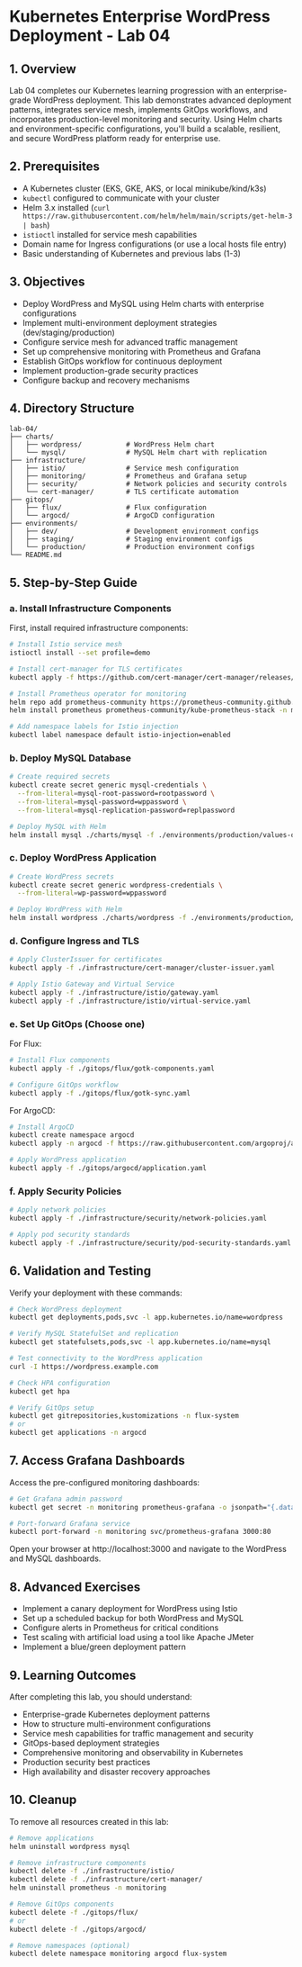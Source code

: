 # Kubernetes Enterprise WordPress Deployment - Lab 04

## 1. Overview

Lab 04 completes our Kubernetes learning progression with an enterprise-grade WordPress deployment. This lab demonstrates advanced deployment patterns, integrates service mesh, implements GitOps workflows, and incorporates production-level monitoring and security. Using Helm charts and environment-specific configurations, you'll build a scalable, resilient, and secure WordPress platform ready for enterprise use.

## 2. Prerequisites

- A Kubernetes cluster (EKS, GKE, AKS, or local minikube/kind/k3s)
- `kubectl` configured to communicate with your cluster
- Helm 3.x installed (`curl https://raw.githubusercontent.com/helm/helm/main/scripts/get-helm-3 | bash`)
- `istioctl` installed for service mesh capabilities
- Domain name for Ingress configurations (or use a local hosts file entry)
- Basic understanding of Kubernetes and previous labs (1-3)

## 3. Objectives

- Deploy WordPress and MySQL using Helm charts with enterprise configurations
- Implement multi-environment deployment strategies (dev/staging/production)
- Configure service mesh for advanced traffic management
- Set up comprehensive monitoring with Prometheus and Grafana
- Establish GitOps workflow for continuous deployment
- Implement production-grade security practices
- Configure backup and recovery mechanisms

## 4. Directory Structure

```
lab-04/
├── charts/
│   ├── wordpress/           # WordPress Helm chart
│   └── mysql/               # MySQL Helm chart with replication
├── infrastructure/
│   ├── istio/               # Service mesh configuration
│   ├── monitoring/          # Prometheus and Grafana setup
│   ├── security/            # Network policies and security controls
│   └── cert-manager/        # TLS certificate automation
├── gitops/
│   ├── flux/                # Flux configuration
│   └── argocd/              # ArgoCD configuration
├── environments/
│   ├── dev/                 # Development environment configs
│   ├── staging/             # Staging environment configs
│   └── production/          # Production environment configs
└── README.md
```

## 5. Step-by-Step Guide

### a. Install Infrastructure Components

First, install required infrastructure components:

```bash
# Install Istio service mesh
istioctl install --set profile=demo

# Install cert-manager for TLS certificates
kubectl apply -f https://github.com/cert-manager/cert-manager/releases/download/v1.11.0/cert-manager.yaml

# Install Prometheus operator for monitoring
helm repo add prometheus-community https://prometheus-community.github.io/helm-charts
helm install prometheus prometheus-community/kube-prometheus-stack -n monitoring --create-namespace

# Add namespace labels for Istio injection
kubectl label namespace default istio-injection=enabled
```

### b. Deploy MySQL Database

```bash
# Create required secrets
kubectl create secret generic mysql-credentials \
  --from-literal=mysql-root-password=rootpassword \
  --from-literal=mysql-password=wppassword \
  --from-literal=mysql-replication-password=replpassword

# Deploy MySQL with Helm
helm install mysql ./charts/mysql -f ./environments/production/values-override.yaml
```

### c. Deploy WordPress Application

```bash
# Create WordPress secrets
kubectl create secret generic wordpress-credentials \
  --from-literal=wp-password=wppassword

# Deploy WordPress with Helm
helm install wordpress ./charts/wordpress -f ./environments/production/values-override.yaml
```

### d. Configure Ingress and TLS

```bash
# Apply ClusterIssuer for certificates
kubectl apply -f ./infrastructure/cert-manager/cluster-issuer.yaml

# Apply Istio Gateway and Virtual Service
kubectl apply -f ./infrastructure/istio/gateway.yaml
kubectl apply -f ./infrastructure/istio/virtual-service.yaml
```

### e. Set Up GitOps (Choose one)

For Flux:
```bash
# Install Flux components
kubectl apply -f ./gitops/flux/gotk-components.yaml

# Configure GitOps workflow
kubectl apply -f ./gitops/flux/gotk-sync.yaml
```

For ArgoCD:
```bash
# Install ArgoCD
kubectl create namespace argocd
kubectl apply -n argocd -f https://raw.githubusercontent.com/argoproj/argo-cd/stable/manifests/install.yaml

# Apply WordPress application
kubectl apply -f ./gitops/argocd/application.yaml
```

### f. Apply Security Policies

```bash
# Apply network policies
kubectl apply -f ./infrastructure/security/network-policies.yaml

# Apply pod security standards
kubectl apply -f ./infrastructure/security/pod-security-standards.yaml
```

## 6. Validation and Testing

Verify your deployment with these commands:

```bash
# Check WordPress deployment
kubectl get deployments,pods,svc -l app.kubernetes.io/name=wordpress

# Verify MySQL StatefulSet and replication
kubectl get statefulsets,pods,svc -l app.kubernetes.io/name=mysql

# Test connectivity to the WordPress application
curl -I https://wordpress.example.com

# Check HPA configuration
kubectl get hpa

# Verify GitOps setup
kubectl get gitrepositories,kustomizations -n flux-system
# or
kubectl get applications -n argocd
```

## 7. Access Grafana Dashboards

Access the pre-configured monitoring dashboards:

```bash
# Get Grafana admin password
kubectl get secret -n monitoring prometheus-grafana -o jsonpath="{.data.admin-password}" | base64 --decode

# Port-forward Grafana service
kubectl port-forward -n monitoring svc/prometheus-grafana 3000:80
```

Open your browser at http://localhost:3000 and navigate to the WordPress and MySQL dashboards.

## 8. Advanced Exercises

- Implement a canary deployment for WordPress using Istio
- Set up a scheduled backup for both WordPress and MySQL
- Configure alerts in Prometheus for critical conditions
- Test scaling with artificial load using a tool like Apache JMeter
- Implement a blue/green deployment pattern

## 9. Learning Outcomes

After completing this lab, you should understand:

- Enterprise-grade Kubernetes deployment patterns
- How to structure multi-environment configurations
- Service mesh capabilities for traffic management and security
- GitOps-based deployment strategies
- Comprehensive monitoring and observability in Kubernetes
- Production security best practices
- High availability and disaster recovery approaches

## 10. Cleanup

To remove all resources created in this lab:

```bash
# Remove applications
helm uninstall wordpress mysql

# Remove infrastructure components
kubectl delete -f ./infrastructure/istio/
kubectl delete -f ./infrastructure/cert-manager/
helm uninstall prometheus -n monitoring

# Remove GitOps components
kubectl delete -f ./gitops/flux/
# or
kubectl delete -f ./gitops/argocd/

# Remove namespaces (optional)
kubectl delete namespace monitoring argocd flux-system
```